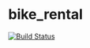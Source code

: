 # bike_rental

[![Build Status](https://travis-ci.com/elasti-rans/bike_rental.svg?branch=master)](https://travis-ci.com/elasti-rans/bike_rental)

